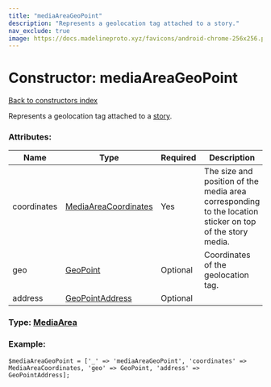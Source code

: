 ```yaml
---
title: "mediaAreaGeoPoint"
description: "Represents a geolocation tag attached to a story."
nav_exclude: true
image: https://docs.madelineproto.xyz/favicons/android-chrome-256x256.png
---
```

# Constructor: mediaAreaGeoPoint  
[Back to constructors index](/API_docs/constructors/index.html)



Represents a geolocation tag attached to a [story](https://core.telegram.org/api/stories).

### Attributes:

| Name     |    Type       | Required | Description |
|----------|---------------|----------|-------------|
|coordinates|[MediaAreaCoordinates](/API_docs/types/MediaAreaCoordinates.html) | Yes|The size and position of the media area corresponding to the location sticker on top of the story media.|
|geo|[GeoPoint](/API_docs/types/GeoPoint.html) | Optional|Coordinates of the geolocation tag.|
|address|[GeoPointAddress](/API_docs/types/GeoPointAddress.html) | Optional|



### Type: [MediaArea](/API_docs/types/MediaArea.html)


### Example:

```
$mediaAreaGeoPoint = ['_' => 'mediaAreaGeoPoint', 'coordinates' => MediaAreaCoordinates, 'geo' => GeoPoint, 'address' => GeoPointAddress];
```  
